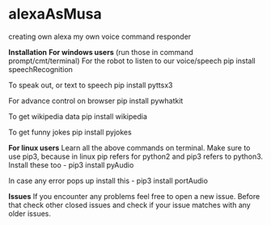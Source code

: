 # alexaAsMusa
creating own alexa my own voice command responder 

**Installation**
**For windows users**
(run those in command prompt/cmt/terminal) For the robot to listen to our voice/speech pip install speechRecognition

To speak out, or text to speech pip install pyttsx3

For advance control on browser pip install pywhatkit

To get wikipedia data pip install wikipedia

To get funny jokes pip install pyjokes

**For linux users**
Learn all the above commands on terminal. Make sure to use pip3, because in linux pip refers for python2 and pip3 refers to python3. Install these too - pip3 install pyAudio

In case any error pops up install this - pip3 install portAudio

**Issues**
If you encounter any problems feel free to open a new issue. Before that check other closed issues and check if your issue matches with any older issues.
